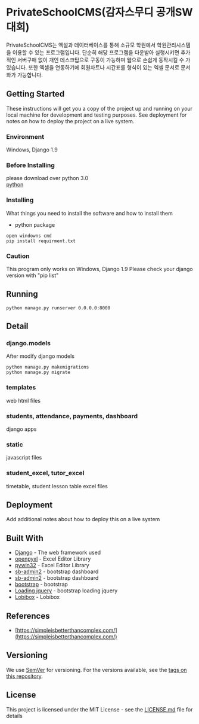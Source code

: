 # PrivateSchoolCMS(감자스무디 공개SW대회)
PrivateSchoolCMS는 엑설과 데이터베이스를 통해 소규모 학원에서 학원관리시스템을 이용할 수 있는 프로그램입니다. 단순히 해당 프로그램을 다운받아 실행시키면 추가적인 서버구매 없이 개인 데스크탑으로 구동이 가능하며 웹으로 손쉽게 동작시킬 수 가 있습니다. 또한 엑셀을 연동하기에 회원차트나 시간표를 형식이 있는 엑셀 문서로 문서화가 가능합니다.

## Getting Started    
These instructions will get you a copy of the project up and running on your local machine for development and testing purposes. See deployment for notes on how to deploy the project on a live system.      
###   Environment
Windows, Django 1.9
### Before Installing 
please download over python 3.0     
[python](https://www.python.org/downloads/)     
### Installing

What things you need to install the software and how to install them

- python package
```
open windowns cmd
pip install requirment.txt
```       
### Caution
This program only works on Windows, Django 1.9
Please check your django version with "pip list"
## Running

```
python manage.py runserver 0.0.0.0:8000 
```       
## Detail
### django.models
After modify django models

```
python manage.py makemigrations
python manage.py migrate
```

### templates
web html files
### students, attendance, payments, dashboard
django apps
### static
javascript files
### student_excel, tutor_excel
timetable, student lesson table excel files
## Deployment

Add additional notes about how to deploy this on a live system

## Built With

* [Django](https://www.djangoproject.com/) - The web framework used
* [openpyxl](https://openpyxl.readthedocs.io/en/stable/) - Excel Editor Library
* [pywin32](https://pypi.org/project/pywin32/) - Excel Editor Library
* [sb-admin2](https://github.com/code-geek/sbadmin-django) - bootstrap dashboard
* [sb-admin2](https://startbootstrap.com/template-overviews/sb-admin-2/) - bootstrap dashboard
* [bootstrap](http://getbootstrap.com/) - bootstrap
* [Loading jquery](https://www.jqueryscript.net/loading/jQuery-Plugin-To-Handle-CSS3-Powered-Spinners-Loaders-Loading-js.html) - bootstrap loading jquery
* [Lobibox](http://lobianijs.com/site/lobibox) - Lobibox

## References
* [https://simpleisbetterthancomplex.com/](https://simpleisbetterthancomplex.com/)

## Versioning

We use [SemVer](http://semver.org/) for versioning. For the versions available, see the [tags on this repository](https://github.com/your/project/tags). 

## License

This project is licensed under the MIT License - see the [LICENSE.md](LICENSE.md) file for details
